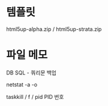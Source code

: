 # 템플릿
html5up-alpha.zip / html5up-strata.zip

# 파일 메모
DB SQL - 쿼리문 백업

netstat -a -o

taskkill / f / pid PID 번호

